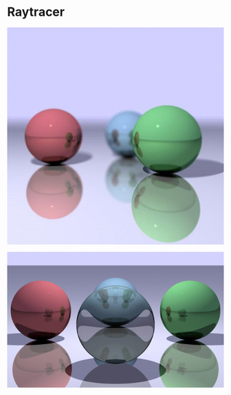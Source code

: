 Raytracer
=========

![depth](https://github.com/msm-code/ray-tutor/raw/master/demo/depth.jpg)

![depth](https://github.com/msm-code/ray-tutor/raw/master/demo/ray.11-009.jpg)
